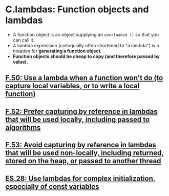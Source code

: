 # C.lambdas: Function objects and lambdas
- A function object is an object supplying an `overloaded ()` so that you can call it.
- A lambda expression (colloquially often shortened to "a lambda") is a notation for **generating a function object**.
- **Function objects should be cheap to copy (and therefore passed by value).**

## [F.50: Use a lambda when a function won't do (to capture local variables, or to write a local function)](F.md#f50-use-a-lambda-when-a-function-wont-do-to-capture-local-variables-or-to-write-a-local-function)
## [F.52: Prefer capturing by reference in lambdas that will be used locally, including passed to algorithms](F.md#f52-prefer-capturing-by-reference-in-lambdas-that-will-be-used-locally-including-passed-to-algorithms)
## [F.53: Avoid capturing by reference in lambdas that will be used non-locally, including returned, stored on the heap, or passed to another thread](F.md#f53-avoid-capturing-by-reference-in-lambdas-that-will-be-used-non-locally-including-returned-stored-on-the-heap-or-passed-to-another-thread)
## [ES.28: Use lambdas for complex initialization, especially of const variables](ES.dcl.md#es28-use-lambdas-for-complex-initialization-especially-of-const-variables)